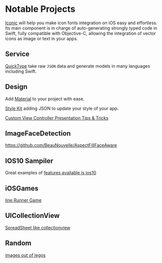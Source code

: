 # Notable Projects

[Iconic](https://github.com/dzenbot/Iconic) will help you make icon fonts integration on iOS easy and effortless. Its main component is in charge of auto-generating strongly typed code in Swift, fully compatible with Objective-C, allowing the integration of vector icons as image or text in your apps.

## Service
[QuickType](https://swift.quicktype.io/) take raw `JSON` data and generate models in many languages including Swift.

## Design
Add [Material](https://github.com/CosmicMind/Material) to your project with ease. 

[Style Kit](https://github.com/146BC/StyleKit) adding JSON to update your style of your app.

[Custom View Controller Presentation Tips & Tricks](https://kylebashour.com/posts/custom-view-controller-presentation-tips)

## ImageFaceDetection
https://github.com/BeauNouvelle/AspectFillFaceAware

## IOS10 Sampiler
Great examples of [features available is ios10](https://github.com/shu223/iOS-10-Sampler)

## iOSGames
[line Runner Game](https://github.com/jocelynlih/SwiftGameBook)

## UICollectionView
[SpreadSheet like collectionview](https://www.brightec.co.uk/ideas/uicollectionview-using-horizontal-and-vertical-scrolling-sticky-rows-and-columns)

## Random
[images out of legos](https://github.com/StefanLage/LegofySwift)

